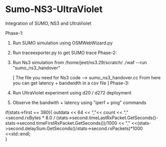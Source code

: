 # Sumo-NS3-UltraViolet
Integration of SUMO, NS3 and UltraViolet

Phase-1:
  1. Run SUMO simulation using OSMWebWizard.py
  2. Run traceexporter.py to get SUMO trace
Phase-2:
  1. Run Ns3 simulation from /home/jeet/ns3.29/scratch/
     ./waf --run "sumo_ns3_handover"
     
     [ The file you need for Ns3 code --> sumo_ns3_handover.cc 
       From here you can get latency + bandwidth in a csv file ]
Phase-3:
  1. Run UltraViolet experiment using d20 / d272 deployment
  2. Observe the bandwith + latency using "iperf + ping" commands
 
     
  if(stats->first == 380){
        outdata << 64 << ","<<  count << "," <<stats->second.rxBytes * 8.0 / (stats->second.timeLastRxPacket.GetSeconds()-stats->second.timeFirstRxPacket.GetSeconds())/1000 <<  "," <<(stats->second.delaySum.GetSeconds()/stats->second.rxPackets)*1000 <<std::endl;  
      }
